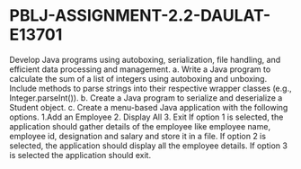   # PBLJ-ASSIGNMENT-2.2-DAULAT-E13701
Develop Java programs using autoboxing, serialization, file handling, and efficient data processing and management.
a. Write a Java program to calculate the sum of a list of integers using autoboxing and unboxing. Include methods to parse strings into their respective wrapper classes (e.g., Integer.parseInt()).
b. Create a Java program to serialize and deserialize a Student object. 
c. Create a menu-based Java application with the following options. 1.Add an Employee 2. Display All 3. Exit If option 1 is selected, the application should gather details of the employee like employee name, employee id, designation and salary and store it in a file. If option 2 is selected, the application should display all the employee details. If option 3 is selected the application should exit.

